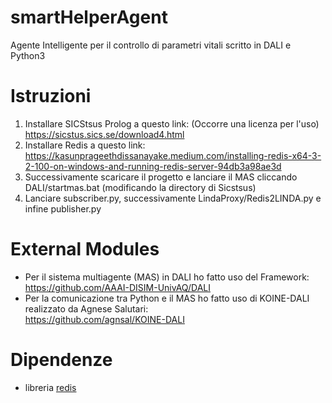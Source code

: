# smartHelperAgent
Agente Intelligente per il controllo di parametri vitali scritto in DALI e Python3

# Istruzioni
1. Installare SICStsus Prolog a questo link: (Occorre una licenza per l'uso) <br> https://sicstus.sics.se/download4.html
2. Installare Redis a questo link: <br> https://kasunprageethdissanayake.medium.com/installing-redis-x64-3-2-100-on-windows-and-running-redis-server-94db3a98ae3d
3. Successivamente scaricare il progetto e lanciare il MAS cliccando DALI/startmas.bat (modificando la directory di Sicstsus)
4. Lanciare subscriber.py, successivamente LindaProxy/Redis2LINDA.py e infine publisher.py

# External Modules
* Per il sistema multiagente (MAS) in DALI ho fatto uso del Framework: <br>
https://github.com/AAAI-DISIM-UnivAQ/DALI <br>
* Per la comunicazione tra Python e il MAS ho fatto uso di KOINE-DALI realizzato da Agnese Salutari: <br>
https://github.com/agnsal/KOINE-DALI

# Dipendenze
* libreria [redis](https://pypi.org/project/redis/)
